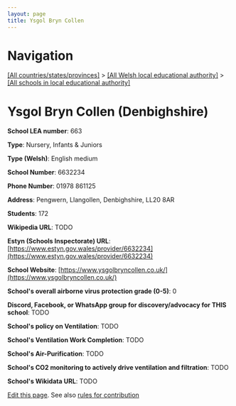 ```yaml
---
layout: page
title: Ysgol Bryn Collen
---
```

# Navigation

[[All countries/states/provinces]](../../..) > [[All Welsh local educational authority]](../..) > [[All schools in local educational authority]](..)

# Ysgol Bryn Collen (Denbighshire)

**School LEA number**: 663

**Type**: Nursery, Infants & Juniors

**Type (Welsh)**: English medium

**School Number**: 6632234

**Phone Number**: 01978 861125

**Address**: Pengwern, Llangollen, Denbighshire, LL20 8AR

**Students**: 172

**Wikipedia URL**: TODO

**Estyn (Schools Inspectorate) URL**: [https://www.estyn.gov.wales/provider/6632234](https://www.estyn.gov.wales/provider/6632234)

**School Website**: [https://www.ysgolbryncollen.co.uk/](https://www.ysgolbryncollen.co.uk/)

**School's overall airborne virus protection grade (0-5)**: 0

**Discord, Facebook, or WhatsApp group for discovery/advocacy for THIS school**: TODO

**School's policy on Ventilation**: TODO

**School's Ventilation Work Completion**: TODO

**School's Air-Purification**: TODO

**School's CO2 monitoring to actively drive ventilation and filtration**: TODO

**School's Wikidata URL**: TODO




[Edit this page](https://github.com/VentilationProject/Wales/edit/prif/./Denbighshire/Ysgol_Bryn_Collen.md). See also [rules for contribution](../../../contribution-rules/)
